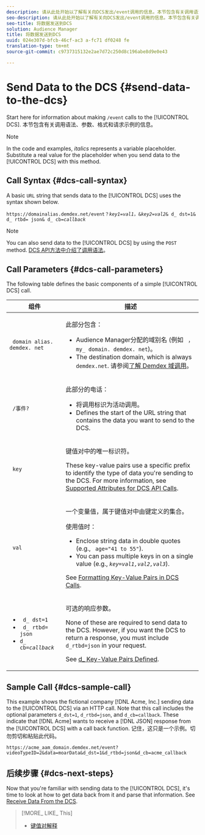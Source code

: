 ```yaml
---
description: 请从此处开始以了解有关向DCS发出/event调用的信息。本节包含有关调用语法、参数、格式和请求示例的信息。
seo-description: 请从此处开始以了解有关向DCS发出/event调用的信息。本节包含有关调用语法、参数、格式和请求示例的信息。
seo-title: 将数据发送到DCS
solution: Audience Manager
title: 将数据发送到DCS
uuid: 024e307d-bfcb-46cf-ac3 a-fc71 df0248 fe
translation-type: tm+mt
source-git-commit: c9737315132e2ae7d72c250d8c196abe8d9e0e43

---
```



# Send Data to the DCS {#send-data-to-the-dcs}

Start here for information about making `/event` calls to the [!UICONTROL DCS]. 本节包含有关调用语法、参数、格式和请求示例的信息。

>[!NOTE]
>
>In the code and examples, *italics* represents a variable placeholder. Substitute a real value for the placeholder when you send data to the [!UICONTROL DCS] with this method.

## Call Syntax {#dcs-call-syntax}

A basic `URL` string that sends data to the [!UICONTROL DCS] uses the syntax shown below.

<pre><code>https://domainalias.demdex.net/event<i></i>？<i>key1</i>=<i>val1</i>，&amp;<i>key2</i>=<i>val2</i>&amp; d_ dst=1&amp; d_ rtbd= json&amp; d_ cb=<i>callback</i></code>
</pre>

>[!NOTE]
>
>You can also send data to the [!UICONTROL DCS] by using the `POST` method. [DCS API方法中介绍了调用语法](../../../api/dcs-intro/dcs-api-reference/dcs-api-methods.md)。

## Call Parameters {#dcs-call-parameters}

The following table defines the basic components of a simple [!UICONTROL DCS] call.

<table id="table_5F6A5B324EB848168543386516FBF384"> 
 <thead> 
  <tr> 
   <th colname="col1" class="entry"> 组件 </th> 
   <th colname="col2" class="entry"> 描述 </th> 
  </tr> 
 </thead>
 <tbody> 
  <tr> 
   <td colname="col1"> <p> <code> domain alias. demdex. net</code> </p> </td> 
   <td colname="col2"> <p>此部分包含： </p> <p> 
     <ul id="ul_3EDA9C7BA6794D06BCB07A75A9BD2372"> 
      <li id="li_74624CA78D6F4536A8164AE1FA1DECB9"><span class="keyword"> Audience Manager分配的域别名</span> (例如 <code> ，my_ domain. demdex. net</code>)。 </li> 
      <li id="li_08ABE91CA247403AA480B3FB4BEF83BA">The destination domain, which is always <code> demdex.net</code>. 请参阅<a href="../../../reference/demdex-calls.md">了解 Demdex 域调用</a>。 </li> 
     </ul> </p> </td> 
  </tr> 
  <tr> 
   <td colname="col1"> <p> <code> /事件?</code> </p> </td> 
   <td colname="col2"> <p>此部分的电话： </p> <p> 
     <ul id="ul_6332444A305A4F12A7CBE471CA508516"> 
      <li id="li_1C5C111B2B0E4621B3FC0C20D6516041">将调用标识为活动调用。 </li> 
      <li id="li_DBCE9B1C70604A629ECD7AC0A9052198">Defines the start of the URL string that contains the data you want to send to the <span class="wintitle"> DCS</span>. </li> 
     </ul> </p> </td> 
  </tr> 
  <tr> 
   <td colname="col1"> <p> <code> key</code> </p> </td> 
   <td colname="col2"> <p>键值对中的唯一标识符。 </p> <p>These key-value pairs use a specific prefix to identify the type of data you're sending to the <span class="wintitle"> DCS</span>. For more information, see <a href="../../../api/dcs-intro/dcs-api-reference/dcs-keys.md"> Supported Attributes for DCS API Calls</a>. </p> </td> 
  </tr> 
  <tr> 
   <td colname="col1"> <p> <code> val</code> </p> </td> 
   <td colname="col2"> <p>一个变量值，属于键值对中由键定义的集合。 </p> <p>使用值时： </p> <p> 
     <ul id="ul_624DC78759F74AD8920220058E54E083"> 
      <li id="li_091E5B4820EC4A93B775433E428E74AB">Enclose string data in double quotes (e.g., <code> age="41 to 55"</code>). </li> 
      <li id="li_C558E3BA6EE34413BBBB962D4CD0D10E">You can pass multiple keys in on a single value (e.g., <i><code>key</i>=<i>val1,val2,val3</i></code></i>). </i></li> 
     </ul> </p> <p>See <a href="../../../api/dcs-intro/dcs-api-reference/dcs-key-format.md"> Formatting Key-Value Pairs in DCS Calls</a>. </p> </td>
  </tr> 
  <tr> 
   <td colname="col1"> <p> 
     <ul id="ul_36E2C1A0538D4D2C94DFC1335720A524"> 
      <li id="li_8902EED431CE4F0189A94868FA52DB1F"> <code> d_ dst=1</code> </li> 
      <li id="li_4B6B29499D444E31808DE0A9AA0442D0"> <code> d_ rtbd= json</code> </li> 
      <li id="li_3430CD0438604B83BE6437E6EC480816"> <code>d_ cb=<i>callback</i></code> </li>
     </ul> </p> </td> 
   <td colname="col2"> <p>可选的响应参数。 </p> <p> None of these are required to send data to the <span class="wintitle"> DCS</span>. However, if you want the <span class="wintitle"> DCS</span> to return a response, you must include <code> d_rtbd=json</code> in your request. </p> <p>See <a href="../../../api/dcs-intro/dcs-api-reference/dcs-keys.md#d-attributes"> d_ Key-Value Pairs Defined</a>. </p> </td> 
  </tr>
 </tbody>
</table>

## Sample Call {#dcs-sample-call}

This example shows the fictional company [!DNL Acme, Inc.] sending data to the [!UICONTROL DCS] via an HTTP call. Note that this call includes the optional parameters `d_dst=1`, `d_rtbd=json`, and `d_cb=callback`. These indicate that [!DNL Acme] wants to receive a [!DNL JSON] response from the [!UICONTROL DCS] with a call back function. 记住，这只是一个示例。切勿剪切和粘贴此代码。

`https://acme_aam_domain.demdex.net/event?videoTypeID=2&data=moarData&d_dst=1&d_rtbd=json&d_cb=acme_callback`

## 后续步骤 {#dcs-next-steps}

Now that you&#39;re familiar with sending data to the [!UICONTROL DCS], it&#39;s time to look at how to get data back from it and parse that information. See [Receive Data From the DCS](../../../api/dcs-intro/dcs-event-calls/dcs-url-receive.md).

>[!MORE_ LIKE_ This]
>
>* [键值对解释](../../../reference/key-value-pairs-explained.md)

